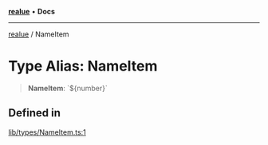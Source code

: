 [**realue**](../README.md) • **Docs**

***

[realue](../README.md) / NameItem

# Type Alias: NameItem

> **NameItem**: \`$\{number\}\`

## Defined in

[lib/types/NameItem.ts:1](https://github.com/nevoland/realue/blob/b0a59c2aa8e01af359fa1933a59bc53236ad21c6/lib/types/NameItem.ts#L1)

